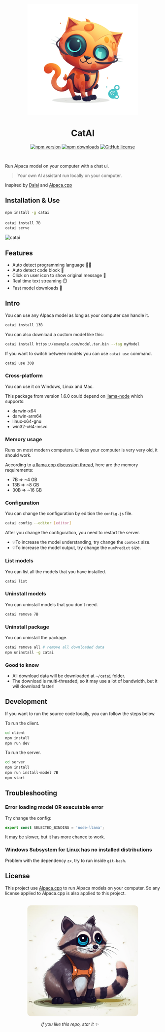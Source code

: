 <div align="center">
    <img alt="CatAI Logo" src="./demo/logo.png" width="360px"/>
    <h1>CatAI</h1>
</div>

<div align="center">

[![npm version](https://badge.fury.io/js/catai.svg)](https://badge.fury.io/js/catai)
[![npm downloads](https://img.shields.io/npm/dt/catai.svg)](https://www.npmjs.com/package/catai)
[![GitHub license](https://img.shields.io/github/license/ido-pluto/catai)](./LICENSE)

</div>
<br />

Run Alpaca model on your computer with a chat ui.

> Your own AI assistant run locally on your computer.

Inspired by [Dalai](https://github.com/cocktailpeanut/dalai) and [Alpaca.cpp](https://github.com/antimatter15/alpaca.cpp)

## Installation & Use

```bash
npm install -g catai

catai install 7B
catai serve
```

![catai](https://github.com/ido-pluto/catai/blob/main/demo/chat.gif)

## Features
- Auto detect programming language 🧑‍💻
- Auto detect code block 📃
- Click on user icon to show original message 💬
- Real time text streaming ⏱️
- Fast model downloads 🚀

## Intro

You can use any Alpaca model as long as your computer can handle it.
```bash
catai install 13B
```
You can also download a custom model like this:

```bash
catai install https://example.com/model.tar.bin --tag myModel
```

If you want to switch between models you can use `catai use` command.
```bash
catai use 30B
```

### Cross-platform
You can use it on Windows, Linux and Mac.

This package from version 1.6.0 could depend on [llama-node](https://github.com/hlhr202/llama-node)
which supports:

- darwin-x64
- darwin-arm64
- linux-x64-gnu
- win32-x64-msvc

### Memory usage
Runs on most modern computers. Unless your computer is very very old, it should work.

According to [a llama.cpp discussion thread](https://github.com/ggerganov/llama.cpp/issues/13), here are the memory requirements:

- 7B => ~4 GB
- 13B => ~8 GB
- 30B => ~16 GB

### Configuration
You can change the configuration by edition the `config.js` file.
```bash
catai config --editor [editor]
```

After you change the configuration, you need to restart the server.

- 💡To increase the model understanding, try change the `context` size.
- 💡To increase the model output, try change the `numPredict` size.

### List models
You can list all the models that you have installed.
```bash
catai list
```

### Uninstall models
You can uninstall models that you don't need.
```bash
catai remove 7B
```
### Uninstall package
You can uninstall the package.
```bash
catai remove all # remove all downloaded data
npm uninstall -g catai
```

### Good to know
- All download data will be downloaded at `~/catai` folder.
- The download is multi-threaded, so it may use a lot of bandwidth, but it will download faster!


## Development

If you want to run the source code locally, you can follow the steps below.

To run the client.
```bash
cd client
npm install
npm run dev
```

To run the server.
```bash
cd server
npm install
npm run install-model 7B
npm start
```

## Troubleshooting

### Error loading model OR executable error
Try change the config:
```js
export const SELECTED_BINDING = 'node-llama';
```

It may be slower, but it has more chance to work.

### Windows Subsystem for Linux has no installed distributions

Problem with the dependency `zx`, try to run inside `git-bash`.

## License

This project use [Alpaca.cpp](https://github.com/antimatter15/alpaca.cpp) to run Alpaca models on your computer.
So any license applied to Alpaca.cpp is also applied to this project.

<br />

<div align="center" width="360">
    <img alt="Star please" src="./demo/star.please.png" style="border-radius: 12px" width="360px" margin="auto" />
    <br/>
    <p align="right">
        <i>If you like this repo, star it ✨</i>&nbsp;&nbsp;&nbsp;&nbsp;&nbsp;&nbsp;&nbsp;&nbsp;&nbsp;&nbsp;&nbsp;&nbsp;&nbsp;&nbsp;&nbsp;&nbsp;&nbsp;&nbsp;&nbsp;&nbsp;&nbsp;&nbsp;&nbsp;&nbsp;&nbsp;&nbsp;&nbsp;&nbsp;&nbsp;&nbsp;&nbsp;&nbsp;&nbsp;&nbsp;&nbsp;&nbsp;&nbsp;&nbsp;&nbsp;&nbsp;&nbsp;&nbsp;&nbsp;&nbsp;&nbsp;&nbsp;&nbsp;&nbsp;&nbsp;&nbsp;&nbsp;
    </p>
</div>
